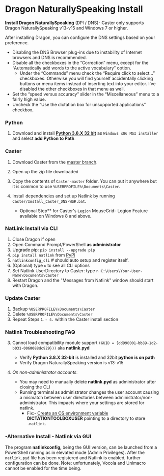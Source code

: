 # Dragon NaturallySpeaking Install

**Install Dragon NaturallySpeaking** (DPI / DNS)- Caster only supports Dragon NaturallySpeaking v13-v15 and Windows 7 or higher.

After installing Dragon, you can configure the DNS settings based on your preference.

- Disabling the DNS Browser plug-ins due to instability of Internet browsers and DNS is recommended.
- Disable all the checkboxes in the “Correction” menu, except for the “Automatically add words to the active vocabulary” option.
    - Under the “Commands” menu check the “Require click to select…” checkboxes.  Otherwise you will find yourself accidentally clicking buttons or menu items instead of inserting text into your editor. I’ve disabled the other checkboxes in that menu as well.
- Set the “speed versus accuracy” slider in the “Miscellaneous” menu to a fairly high value.
- Uncheck the “Use the dictation box for unsupported applications” checkbox.

### Python

1. Download and install  [**Python 3.8.X 32 bit**](https://www.python.org/downloads/release/python-3810/) as `Windows x86 MSI installer` and select **add Python to Path**.


### Caster

1. Download Caster from the [master branch](https://github.com/dictation-toolbox/Caster/archive/master.zip).
2. Open up the zip file downloaded
3. Copy the contents of `Caster-master` folder. You can put it anywhere but it is common to use `%USERPROFILE%\Documents\Caster`.
4. Install dependencies and set up Natlink by running `Caster/Install_Caster_DNS-WSR.bat`. 

   - Optional Step** for Caster's `Legion` MouseGrid- Legion Feature available on Windows 8 and above.

### NatLink Install via CLI

1. Close Dragon if open
2. Open Command Prompt/PowerShell **as administrator**
3. Upgrade pip: `pip install --upgrade pip`
4. `pip install natlink` from [PyPI](https://pypi.org/project/natlink/)
6. `natlinkconfig_cli` # should auto setup and register itself.
7. (Optional) type `u` to see all CLI options
8. Set Natlink UserDirectory to Caster: type `n C:\Users\Your-User-Name\Documents\Caster`
9. Restart Dragon and the "Messages from Natlink" window should start with Dragon.

### Update Caster

1. Backup `%USERPROFILE%\Documents\Caster`
2. Delete `%USERPROFILE%\Documents\Caster`
3. Repeat Steps `1.- 4.` within the Caster install section

### Natlink Troubleshooting FAQ

3. Cannot load compatibility module support `(GUID = {dd990001-bb89-1d2-b031-0060088dc929}))` aka  **natlink.pyd**
  
    - Verify **Python 3.8.X 32-bit** is installed and 32bit **python is on path**
    - Verify  Dragon NaturallySpeaking version is v13-v15
2. _On non-administrator accounts_:
      - You may need to manually delete **natlink.pyd** as administrator after closing the CLI
      - Running terminal as administrator changes the user account causing a mismatch between user directories between administrator/non-administrator. This impacts where your settings are stored for natlink.
        - Fix:- [Create an OS environment variable](https://phoenixnap.com/kb/windows-set-environment-variable) **DICTATIONTOOLBOXUSER** pointing to a directory to store `.natlink`. 

### -Alternative Install - Natlink via GUI

The program **natlinkconfig**,  being the GUI version, can be launched from a PowerShell running as in elevated mode (Admin Privileges). After the `natlink.pyd` file has been registered and Natlink is enabled, further configuration can be done. Note: unfortunately, Vocola and Unimacro cannot be enabled for the time being.